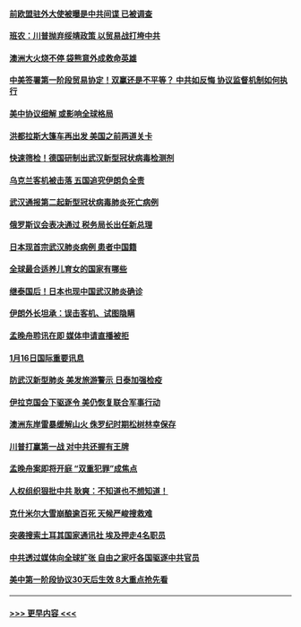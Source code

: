 #### [前欧盟驻外大使被曝是中共间谍 已被调查](../pages/prog202/a102754719.md?t=01171722) 
#### [班农：川普抛弃绥靖政策 以贸易战打垮中共](../pages/prog202/a102754679.md?t=01171722) 
#### [澳洲大火烧不停 袋熊意外成救命英雄](../pages/prog202/a102754614.md?t=01171722) 
#### [中美签署第一阶段贸易协定！双赢还是不平等？ 中共如反悔 协议监督机制如何执行](../pages/prog202/a102754464.md?t=01171722) 
#### [美中协议细解 或影响全球格局](../pages/prog202/a102754450.md?t=01171722) 
#### [洪都拉斯大篷车再出发 美国之前两道关卡](../pages/prog202/a102754430.md?t=01171722) 
#### [快速筛检！德国研制出武汉新型冠状病毒检测剂](../pages/prog202/a102754330.md?t=01171722) 
#### [乌克兰客机被击落 五国追究伊朗负全责](../pages/prog202/a102754374.md?t=01171722) 
#### [武汉通报第二起新型冠状病毒肺炎死亡病例](../pages/prog202/a102754298.md?t=01171722) 
#### [俄罗斯议会表决通过 税务局长出任新总理](../pages/prog202/a102754288.md?t=01171722) 
#### [日本现首宗武汉肺炎病例 患者中国籍](../pages/prog202/a102754250.md?t=01171722) 
#### [全球最合适养儿育女的国家有哪些](../pages/prog202/a102754198.md?t=01171722) 
#### [继泰国后！日本也现中国武汉肺炎确诊](../pages/prog202/a102754064.md?t=01171722) 
#### [伊朗外长坦承：误击客机、试图隐瞒](../pages/prog202/a102754062.md?t=01171722) 
#### [孟晚舟聆讯在即 媒体申请直播被拒](../pages/prog202/a102754058.md?t=01171722) 
#### [1月16日国际重要讯息](../pages/prog202/a102754054.md?t=01171722) 
#### [防武汉新型肺炎 美发旅游警示 日泰加强检疫](../pages/prog202/a102753986.md?t=01171722) 
#### [伊拉克国会下驱逐令 美仍恢复联合军事行动](../pages/prog202/a102753975.md?t=01171722) 
#### [澳洲东岸雷暴缓解山火 侏罗纪时期松树林幸保存](../pages/prog202/a102753943.md?t=01171722) 
#### [川普打赢第一战 对中共还握有王牌](../pages/prog202/a102753874.md?t=01171722) 
#### [孟晚舟案即将开庭 “双重犯罪”成焦点](../pages/prog202/a102753891.md?t=01171722) 
#### [人权组织狠批中共 耿爽：不知道也不想知道！](../pages/prog202/a102753872.md?t=01171722) 
#### [克什米尔大雪崩酿逾百死 天候严峻搜救难](../pages/prog202/a102753837.md?t=01171722) 
#### [突袭搜索土耳其国家通讯社 埃及押走4名职员](../pages/prog202/a102753805.md?t=01171722) 
#### [中共透过媒体向全球扩张 自由之家吁各国驱逐中共官员](../pages/prog202/a102753798.md?t=01171722) 
#### [美中第一阶段协议30天后生效 8大重点抢先看](../pages/prog202/a102753782.md?t=01171722) 

----
#### [ >>> 更早内容 <<< ](../indexes/prog202-earlier.md)
